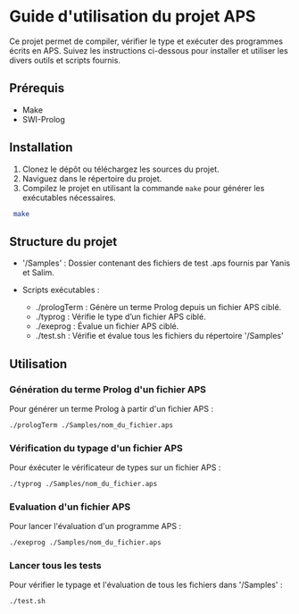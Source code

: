 # Guide d'utilisation du projet APS

Ce projet permet de compiler, vérifier le type et exécuter des programmes écrits en APS. Suivez les instructions ci-dessous pour installer et utiliser les divers outils et scripts fournis.

## Prérequis

- Make
- SWI-Prolog

## Installation

1. Clonez le dépôt ou téléchargez les sources du projet.
2. Naviguez dans le répertoire du projet.
3. Compilez le projet en utilisant la commande `make` pour générer les exécutables nécessaires.

```bash
 make
```
## Structure du projet

- '/Samples' : Dossier contenant des fichiers de test .aps fournis par Yanis et Salim.
- Scripts exécutables :

    - ./prologTerm : Génère un terme Prolog depuis un fichier APS ciblé.
    - ./typrog : Vérifie le type d’un fichier APS ciblé.
    - ./exeprog : Évalue un fichier APS ciblé.
    - ./test.sh : Vérifie et évalue tous les fichiers du répertoire '/Samples'
    
## Utilisation
### Génération du terme Prolog d'un fichier APS

Pour générer un terme Prolog à partir d'un fichier APS :

```bash
./prologTerm ./Samples/nom_du_fichier.aps
```
### Vérification du typage d'un fichier APS

Pour éxécuter le vérificateur de types sur un fichier APS :
```bash
./typrog ./Samples/nom_du_fichier.aps
```
### Evaluation d'un fichier APS

Pour lancer l'évaluation d'un programme APS :

```bash
./exeprog ./Samples/nom_du_fichier.aps
```

### Lancer tous les tests

Pour vérifier le typage et l'évaluation de tous les fichiers dans '/Samples' :
```bash
./test.sh
```
